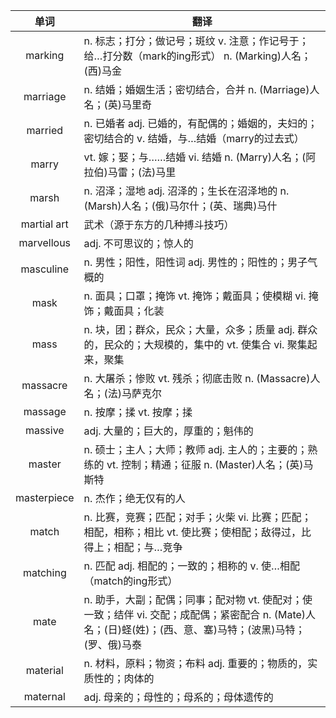 |单词|翻译  |
|:--:|--| 
|	marking  		|		n. 标志；打分；做记号；斑纹 v. 注意；作记号于；给…打分数（mark的ing形式） n. (Marking)人名；(西)马金	|		
|	marriage  		|		n. 结婚；婚姻生活；密切结合，合并 n. (Marriage)人名；(英)马里奇	|		
|	married  		|		n. 已婚者 adj. 已婚的，有配偶的；婚姻的，夫妇的；密切结合的 v. 结婚，与…结婚（marry的过去式）	|		
|	marry  		|		vt. 嫁；娶；与……结婚 vi. 结婚 n. (Marry)人名；(阿拉伯)马雷；(法)马里	|		
|	marsh  		|		n. 沼泽；湿地 adj. 沼泽的；生长在沼泽地的 n. (Marsh)人名；(俄)马尔什；(英、瑞典)马什	|		
|	martial art  		|		武术（源于东方的几种搏斗技巧）	|		
|	marvellous  		|		adj. 不可思议的；惊人的	|		
|	masculine  		|		n. 男性；阳性，阳性词 adj. 男性的；阳性的；男子气概的	|		
|	mask  		|		n. 面具；口罩；掩饰 vt. 掩饰；戴面具；使模糊 vi. 掩饰；戴面具；化装	|		
|	mass  		|		n. 块，团；群众，民众；大量，众多；质量 adj. 群众的，民众的；大规模的，集中的 vt. 使集合 vi. 聚集起来，聚集	|		
|	massacre  		|		n. 大屠杀；惨败 vt. 残杀；彻底击败 n. (Massacre)人名；(法)马萨克尔	|		
|	massage  		|		n. 按摩；揉 vt. 按摩；揉	|		
|	massive  		|		adj. 大量的；巨大的，厚重的；魁伟的	|		
|	master  		|		n. 硕士；主人；大师；教师 adj. 主人的；主要的；熟练的 vt. 控制；精通；征服 n. (Master)人名；(英)马斯特	|		
|	masterpiece  		|		n. 杰作；绝无仅有的人	|		
|	match  		|		n. 比赛，竞赛；匹配；对手；火柴 vi. 比赛；匹配；相配，相称；相比 vt. 使比赛；使相配；敌得过，比得上；相配；与…竞争	|		
|	matching  		|		n. 匹配 adj. 相配的；一致的；相称的 v. 使…相配（match的ing形式）	|		
|	mate  		|		n. 助手，大副；配偶；同事；配对物 vt. 使配对；使一致；结伴 vi. 交配；成配偶；紧密配合 n. (Mate)人名；(日)蛏(姓)；(西、意、塞)马特；(波黑)马特；(罗、俄)马泰	|		
|	material  		|		n. 材料，原料；物资；布料 adj. 重要的；物质的，实质性的；肉体的	|		
|	maternal  		|		adj. 母亲的；母性的；母系的；母体遗传的	|		
